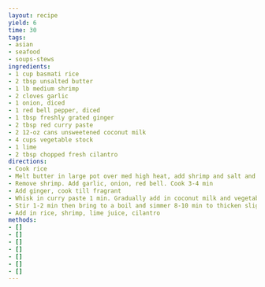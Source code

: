 ```yaml
---
layout: recipe
yield: 6
time: 30
tags:
- asian
- seafood
- soups-stews
ingredients:
- 1 cup basmati rice
- 2 tbsp unsalted butter
- 1 lb medium shrimp
- 2 cloves garlic
- 1 onion, diced
- 1 red bell pepper, diced
- 1 tbsp freshly grated ginger
- 2 tbsp red curry paste
- 2 12-oz cans unsweetened coconut milk
- 4 cups vegetable stock
- 1 lime
- 2 tbsp chopped fresh cilantro
directions:
- Cook rice
- Melt butter in large pot over med high heat, add shrimp and salt and pepper to taste. Cook till pink (3 min)
- Remove shrimp. Add garlic, onion, red bell. Cook 3-4 min
- Add ginger, cook till fragrant
- Whisk in curry paste 1 min. Gradually add in coconut milk and vegetable stock
- Stir 1-2 min then bring to a boil and simmer 8-10 min to thicken slightly
- Add in rice, shrimp, lime juice, cilantro
methods:
- []
- []
- []
- []
- []
- []
- []
---
```

